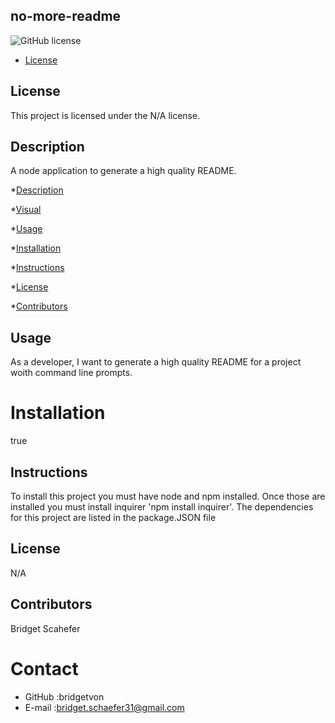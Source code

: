 ## no-more-readme
![GitHub license](https://img.shields.io/badge/license-N/A-blue.svg)

* [License](#license)

## License
This project is licensed under the N/A license.
## Description 
A node application to generate a high quality README.
      
*[Description](##description)

*[Visual](#visual)

*[Usage](#usage)

*[Installation](#installation)

*[Instructions](#instructions)

*[License](#license)

*[Contributors](#contributors)

## Usage 
As a developer, I want to generate a high quality README for a project woith command line prompts.
# Installation
true
## Instructions
To install this project you must have node and npm installed. Once those are installed you must install inquirer 'npm install inquirer'. The dependencies for this project are listed in the package.JSON file 
## License
N/A
## Contributors 
Bridget Scahefer

# Contact
* GitHub :bridgetvon
* E-mail :bridget.schaefer31@gmail.com